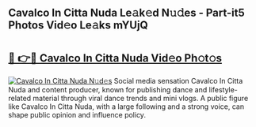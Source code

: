 ## Cavalco In Citta Nuda Le𝚊k𝚎d N𝚞𝚍es - Part-it5 Photos Vid𝚎o Le𝚊ks mYUjQ

# <h2><a href="http://fbdqgqf.evod.top/?m=Cavalco+In+Citta+Nuda">🔗 👉🔴 Cavalco In Citta Nuda Vid𝚎o Ph𝚘t𝚘s</a></h2>

[![Cavalco In Citta Nuda N𝚞d𝚎s](https://i.imgur.com/8V9OHl7.gif)](http://fbdqgqf.evod.top/?m=Cavalco+In+Citta+Nuda)
Social media sensation Cavalco In Citta Nuda and content producer, known for publishing dance and lifestyle-related material through viral dance trends and mini vlogs. A public figure like Cavalco In Citta Nuda, with a large following and a strong voice, can shape public opinion and influence policy. 
